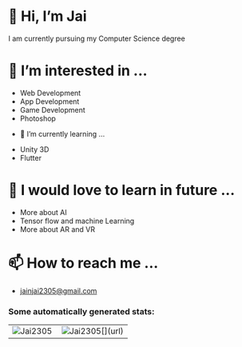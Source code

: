 # 👋 Hi, I’m Jai
I am currently pursuing my Computer Science degree
# 👀 I’m interested in ...
* Web Development 
* App Development
* Game Development
* Photoshop
- 🌱 I’m currently learning ...
* Unity 3D
* Flutter
# 💞️ I would love to learn in future  ...
* More about AI
* Tensor flow and machine Learning
* More about AR and VR 
# 📫 How to reach me ...
* jainjai2305@gmail.com

<!---
Jai2305/Jai2305 is a ✨ special ✨ repository because its `README.md` (this file) appears on your GitHub profile.
You can click the Preview link to take a look at your changes.
--->
<h3 align="left">Some automatically generated stats:</h3>

<table>
  <tr>
    <td>
      <img align="left" src="https://github-readme-stats.vercel.app/api/top-langs?username=Jai2305&show_icons=true&locale=en&layout=compact&text_color=ffffff&hide_border=true&bg_color=0E141B&title_color=4A67F7" alt="Jai2305" />
    </td>
    <td>
      <img align="center" src="https://github-readme-stats.vercel.app/api?username=Jai2305&show_icons=true&text_color=ffffff&hide_border=true&bg_color=0E141B&title_color=4A67F7&locale=en" alt="Jai2305[](url)" />
    </td>
  </tr>
</table>
